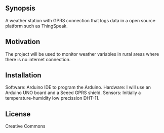 ## Synopsis

A weather station with GPRS connection that logs data in a open source platform such as ThingSpeak.

## Motivation

The project will be used to monitor weather variables in rural areas where there is no internet connection.

## Installation

Software: Arduino IDE to program the Arduino.
Hardware: I will use an Arduino UNO board and a Seeed GPRS shield.
Sensors: Initially a temperature-humidity low precission DHT-11.

## License

Creative Commons 
